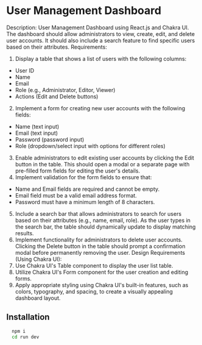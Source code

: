 
# User Management Dashboard

Description:
User Management Dashboard using React.js and Chakra UI.
The dashboard should allow administrators to view, create, edit, and delete user accounts. It
should also include a search feature to find specific users based on their attributes.
Requirements:
1. Display a table that shows a list of users with the following columns:
- User ID
- Name
- Email
- Role (e.g., Administrator, Editor, Viewer)
- Actions (Edit and Delete buttons)
2. Implement a form for creating new user accounts with the following fields:
- Name (text input)
- Email (text input)
- Password (password input)
- Role (dropdown/select input with options for different roles)
3. Enable administrators to edit existing user accounts by clicking the Edit button in the table.
This should open a modal or a separate page with pre-filled form fields for editing the user's
details.
4. Implement validation for the form fields to ensure that:
- Name and Email fields are required and cannot be empty.
- Email field must be a valid email address format.
- Password must have a minimum length of 8 characters.
5. Include a search bar that allows administrators to search for users based on their
attributes (e.g., name, email, role). As the user types in the search bar, the table should
dynamically update to display matching results.
6. Implement functionality for administrators to delete user accounts. Clicking the Delete
button in the table should prompt a confirmation modal before permanently removing the
user.
Design Requirements (Using Chakra UI):
1. Use Chakra UI's Table component to display the user list table.
2. Utilize Chakra UI's Form component for the user creation and editing forms.
3. Apply appropriate styling using Chakra UI's built-in features, such as colors, typography,
and spacing, to create a visually appealing dashboard layout.

## Installation


```bash
  npm i
  cd run dev
```
    
